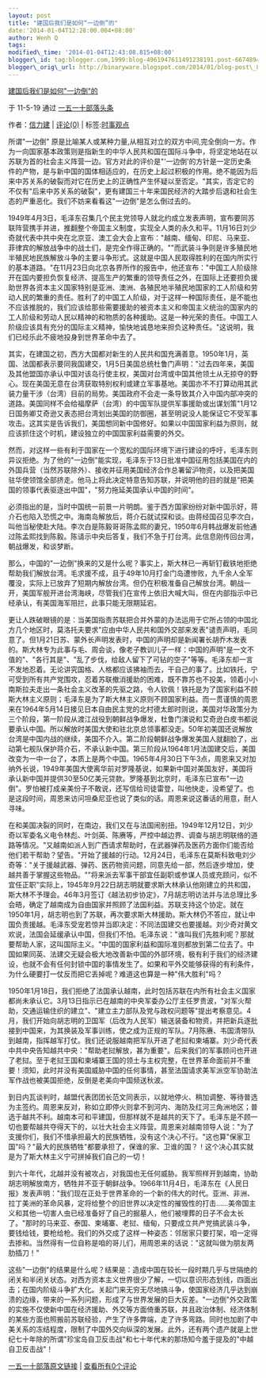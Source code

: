 ```yaml
--- 
layout: post 
title: "建国后我们是如何“一边倒”的" 
date:'2014-01-04T12:28:00.004+08:00' 
author: Wenh Q
tags:
modified\_time: '2014-01-04T12:43:08.815+08:00' 
blogger\_id: tag:blogger.com,1999:blog-4961947611491238191.post-6674894483471982362
blogger\_orig\_url: http://binaryware.blogspot.com/2014/01/blog-post\_8899.html
---
```

[建国后我们是如何"一边倒"的](http://item.feedsky.com/~feedsky/my1510/~5935684/513387662/1488578/1/item.html)

于 11-5-19 通过 [一五一十部落头条](http://www.my1510.cn/)



作者：[信力建](http://www.my1510.cn/author.php?xinlijian) |
[评论(0)](http://www.my1510.cn/article.php?id=c97d3fa6c11bf885) |
标签:[时事观点](http://www.my1510.cn/1510tag.php?tag=%E6%97%B6%E4%BA%8B%E8%A7%82%E7%82%B9)



所谓"一边倒"
原是比喻某人或某种力量,从相互对立的双方中间,完全倒向一方。作为一向国家基本政策则是指新生的中华人民共和国在国际斗争中，将坚定地站在以苏联为首的社会主义阵营一边。官方对此的评价是"'一边倒'的方针是一定历史条件的产物，是与新中国的国体相适应的，在历史上起过积极的作用。绝不能因为后来中苏关系的破裂而对它在历史上的正确性产生怀疑以至否定。"其实，否定它的不仅有"后来中苏关系的破裂"，更有建国三十年来国民经济的大踏步后退和社会生态的严重恶化。我们不妨来看看这"一边倒"是怎么倒过去的。



1949年4月3日，毛泽东召集几个民主党领导人就北约成立发表声明，宣布要同苏联阵营携手并进，推翻整个帝国主义制度，实现全人类的永久和平。11月16日刘少奇就代表中共中央在北京亚、澳工会大会上宣布："越南、缅甸、印尼、马来亚、菲律宾的解放战争中的战士们，是完全作得正确的。""而武装斗争则是许多殖民地半殖民地民族解放斗争的主要斗争形式。这就是中国人民取得胜利的在国内所实行的基本道路。"在11月23日向北京各界所作的报告中，他还宣布："中国工人阶级除开在国内要担负恢复经济、提高生产的繁重的领导责任之外，在国际上还要担负援助世界各资本主义国家特别是亚洲、澳洲、各殖民地半殖民地国家的工人阶级和劳动人民的繁重的责任。胜利了的中国工人阶级，对于这样一种国际责任，是不能也不应该推脱的，我们应该给那些需要援助的被资本主义和帝国主义统治的国家内的工人阶级和劳动人民以精神的和物质的各种援助。这是一种光荣的责任。中国工人阶级应该具有充分的国际主义精神，愉快地诚恳地来担负这种责任。"这说明，我们已经乐此不疲地投身到世界革命中去了。



其实，在建国之初，西方大国都对新生的人民共和国充满善意。1950年1月，英国、法国都表示要同我国建交，1月5日美国总统杜鲁门声明："过去四年来，美国及其他盟国亦承认中国对该岛行使主权，美国对台湾或中国其他领土从无掠夺的野心。现在美国无意在台湾获取特别权利或建立军事基地。美国亦不不打算动用其武装力量干涉（台湾）目前的局势。美国政府不会走一条导致其介入中国内部冲突的道路。美国同样不会给福摩萨（台湾）的中国军队提供军事援助或出谋划策"1月12日国务卿艾奇逊又表态把台湾划出美国的防御圈，甚至明说没人能保证它不受军事攻击。这其实是告诉我们，美国想同新中国修好。如果以中国国家利益为原则，就应该抓住这个时机，建设独立的中国国家利益需要的外交。



然而，对这样一些有利于国家在一个宽松的国际环境下进行建设的呼吁，毛泽东则异议拒绝。为了他的"一边倒"能实现，毛泽东于13日批准中国征用包括美国在内的外国兵营（当然苏联除外）、接收并征用美国经济合作总署留沪物资，以及把美国驻华使领馆全部挤走。他马上将此决定特意告知苏联，并说明他的目的就是"把美国的领事代表驱逐出中国"，"努力拖延美国承认中国的时间"。



必须指出的是，当时中国统一前景一片明朗。鉴于西方国家纷纷对新中国示好，蒋介石也陷入恐慌之中。海南岛解放后，蒋介石就试探和谈。由蒋经国召见李次白，叫他当秘使赴大陆。李次白是陈毅哥哥陈孟熙的妻兄，1950年6月韩战爆发前他通过陈孟熙找到陈毅。陈请示中央后答复，我们不急于打台湾。此信息刚传回台湾，朝战爆发，和谈梦断。



那么，中国的"一边倒"换来的又是什么呢？事实上，斯大林已一再斩钉截铁地拒绝帮助我们解放台湾。毛求援不成，且于49年10月打金门岛遭惨败，九千余人全军覆没，实际上已放弃了短期内解放台湾。但仍在积极准备自己解放台湾。朝战一开，美国军舰开进台湾海峡，尽管我们在宣传上依旧大喊大叫，但在内部指示中已经承认，有美国海军阻拦，此事只能无限期延宕。



更让人跌破眼镜的是：当美国指责苏联把合并外蒙的办法运用于它所占领的中国北方几个地区时，莫洛托夫要求"应由中华人民共和国外交部来发表"谴责声明，毛同意了。但1月21日苏、蒙外长声明发表时，中国的声明却是新闻署长胡乔木发表的。斯大林专为此事与毛、周会谈，像老子教训儿子一样：中国的声明"是一文不值的"、"各行其是"、"乱了步伐，给敌人留下了可钻的空子"等等。毛泽东却一言不发地忍着。无论讲究国格、人格都应该拂袖而去，干自己的事了。比如铁托，宁可受到所有共产党围攻，忍着苏联撤消援助的困难，既不靠苏也不投美，领着小小南斯拉夫走出一条社会主义改革的先驱之路，令人钦佩！铁托是为了国家利益不顾斯大林主义原则；毛泽东是为了斯大林主义原则不顾国家利益。而一贯谨慎的周恩来在1964年5月14日接见日本自由民主党的北村德太郎时则说，美国对华政策分为三个阶段，第一阶段从渡江战役到朝鲜战争爆发，杜鲁门演说和艾奇逊白皮书都说要承认中国。所以解放时美国大使和驻北京总领事都没走。50年初美国还说解放台湾是中国内战的继续，美国不介入。第二阶段朝鲜战争爆发美国人就翻脸了，出动第七舰队保护蒋介石，不承认新中国。第三阶段从1964年1月法国建交后，美国改变为一中一台了，本质上是两个中国。1965年4月30日下午3点，周恩来又对加纳外长说，1949年美国大使离华前对罗隆基说，如果新中国对美国友好，美国将承认新中国并提供30至50亿美元贷款。罗隆基到北京时，毛泽东已宣布"一边倒"。罗怕被打成亲美份子不敢说，还写信给司徒雷登，叫他快走，没希望了。也是这段时间，周恩来访问坦桑尼亚也说了类似的话。周恩来说这番话的用意，耐人寻味。



在和美国决裂的同时，在南边，我们又在与法国闹别扭。1949年12月12日，刘少奇以军委名义电令林彪、叶剑英、陈赓等，严控中越边界、调查与胡志明联络的道路等情况。"又越南如派人到广西请求帮助时，在武器弹药及医药方面你们能否给他们若干帮助？望告。"开始了援越的行动。12月24日，毛泽东在莫斯科致电刘少奇等："关于援越武器、弹药、医药物资问题，同意先给一部，然后逐步增加，使越共善于掌握这些物品。""将来派去军事干部宜任副职或参谋人员或充顾问，似不宜任正职"实际上，1945年9月22日胡志明就要求斯大林承认他刚建立的共和国，斯大林不予理会。46年3月签订《越法初步协定》，7月胡志明访法并与法总理比多会晤，确定了越南成为自由国家并照顾了法国利益。苏联支持这个协定。就在1950年1月，胡志明也到了苏联，再次要求斯大林援助。斯大林仍不答应，就让中国负责援越。毛泽东受宠若惊并当即决定：不同法国建交也要援越。刘少奇对黄文欢说，法国会延缓承认中国，但我们不怕。毛泽东说："谁叫我们先胜利呢？那就要帮助人家，这叫国际主义。"中国的国家利益和国际准则都放到第二位去了。中国如果同英、法建交无疑会极大地改善新中国的外部环境，极有利于我们的经济建设，也就不会有任何封锁中国的事情发生了。如果和平外交能够获得的有利条件，为什么硬要打一仗反而把它丢掉呢？难道这也算是一种"伟大胜利"吗？



1950年1月18日，我们拒绝了法国承认越南，此时包括苏联在内所有社会主义国家都尚未承认它。3月13日指示已在越南的中央军委办公厅主任罗贵波，"对军火帮助，交通运输住织的建立"、"建立主力部队及党与政权问题等"提出考察意见。4月，我们开始向胡志明的卫国军（后改为人民军）输送装备和物资，并把新兵逐批接到中国来，为其换装及军事训练，使之成为正规的军队。7月陈赓、韦国清带队到越南，指挥越军打仗。我们还说服越南把军队开进了老挝和柬埔寨。刘少奇代表中共中央告知越共中央："帮助老挝解放，甚为重要"。后来我们的军事顾问也开进了老挝。至于老挝王国和柬埔寨王国的领土与主权完整，在世界革命面前并不重要！须知，此时并没有美国威胁中国的任何事情，甚至法国请求美军派空军协助法军作战也被美国拒绝，反倒是老美向中国频送秋波。



到日内瓦谈判时，越盟代表团团长范文同表示，以就地停火、稍加调整、等待普选为主签约。周恩来反对，称如立即停火则拿不到河内、海防及红河三角洲地区；普选于越共不利。越南本可和平建国，但那样就不是越共的天下了。毛泽东是不顾一切也要帮越共夺得天下的，以壮大社会主义阵营。周恩来对越南领导人说："为了支援你们，我们不惜承担最大的民族牺牲，没有这个决心不行。"这也算"保家卫国"吗？"最大的民族牺牲"都要承担了，保谁的家、卫谁的国？！这个决心其实就是为了斯大林主义宁可拼掉我们自己的一切！



到六十年代，北越并没有被攻占，对我国也无任何威胁。我军照样开到越南，协助胡志明解放南方，牺牲并不亚于朝鲜战争。1966年11月4日，毛泽东在《人民日报》发表声明："我们现在正处于世界革命的一个新的伟大的时代。亚洲、非洲、拉丁美洲的革命风暴，定将给整个的旧世界以决定性的摧毁性的打击……美帝国主义和其他一切害人虫已经准备好了自己的掘墓人，他们被埋葬的日子不会太长了。"那时的马来亚、泰国、柬埔寨、老挝、缅甸，只要成立共产党搞武装斗争，要钱给钱，要枪给枪。我们的外交成了这样一种姿态：邻居家只要打架，咱一定得去掺和。当然得有一位自称是咱的哥儿们，用周恩来的话说："这就叫做为朋友两肋插刀！"



这些"一边倒"的结果是什么呢？结果是：造成中国在较长一段时期几乎与世隔绝的闭关和半闭关状态。对西方资本主义世界很少了解，一切以意识形态划线，四面出击；在国内阶级斗争扩大化。关起门来无穷无尽地搞斗争，使国家经济几乎达到崩溃的边缘，带来的一系列问题，形成了与世界发展的巨大反差。"一边倒"外交政策的实施不仅使新中国在经济援助、外交等方面倚重苏联，并且政治体制、经济体制的某些方面也照搬前苏联经验，产生了许多弊端，走了许多弯路。同时也加剧了中美关系的冻结程度，限制了中国外交向纵深的发展。此外，还有两个遗产就是上世纪七十年除的所谓"珍宝岛自卫反击战"和七十年代末的那场知今羞于提及的"中越自卫反击战"！





[一五一十部落原文链接](http://www.my1510.cn/article.php?id=c97d3fa6c11bf885)
|
[查看所有0个评论](http://www.my1510.cn/article.php?id=c97d3fa6c11bf885)
